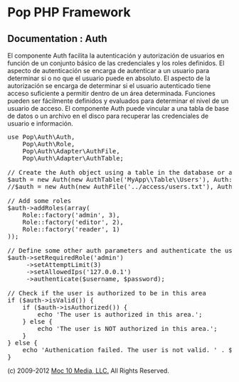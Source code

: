 Pop PHP Framework
=================

Documentation : Auth
--------------------

El componente Auth facilita la autenticación y autorización de usuarios en función de un conjunto básico de las credenciales y los roles definidos. El aspecto de autenticación se encarga de autenticar a un usuario para determinar si o no que el usuario puede en absoluto. El aspecto de la autorización se encarga de determinar si el usuario autenticado tiene acceso suficiente a permitir dentro de un área determinada. Funciones pueden ser fácilmente definidos y evaluados para determinar el nivel de un usuario de acceso. El componente Auth puede vincular a una tabla de base de datos o un archivo en el disco para recuperar las credenciales de usuario e información.

<pre>
use Pop\Auth\Auth,
    Pop\Auth\Role,
    Pop\Auth\Adapter\AuthFile,
    Pop\Auth\Adapter\AuthTable;

// Create the Auth object using a table in the database or a local access file.
$auth = new Auth(new AuthTable('MyApp\\Table\\Users'), Auth::ENCRYPT_SHA1);
//$auth = new Auth(new AuthFile('../access/users.txt'), Auth::ENCRYPT_SHA1);

// Add some roles
$auth->addRoles(array(
    Role::factory('admin', 3),
    Role::factory('editor', 2),
    Role::factory('reader', 1)
));

// Define some other auth parameters and authenticate the user
$auth->setRequiredRole('admin')
     ->setAttemptLimit(3)
     ->setAllowedIps('127.0.0.1')
     ->authenticate($username, $password);

// Check if the user is authorized to be in this area
if ($auth->isValid()) {
    if ($auth->isAuthorized()) {
        echo 'The user is authorized in this area.';
    } else {
        echo 'The user is NOT authorized in this area.';
    }
} else {
    echo 'Authenication failed. The user is not valid. ' . $auth->getResultMessage();
}
</pre>

(c) 2009-2012 [Moc 10 Media, LLC.](http://www.moc10media.com) All Rights Reserved.
